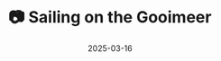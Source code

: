 ---
title: '📷 Sailing on the Gooimeer'
date: '2025-03-16'
image: 'https://cdn.diblasio.social/static/photos/2025/20250316_123335.jpg'
thumbnail: 'https://cdn.diblasio.social/static/photos/2025/thumbnails/20250316_123335.jpg'
alt_text: "A sailboat on a lake with a wooded shoreline in Huizen, Netherlands."
tags:
  - "#Photography"
  - "#Netherlands"
  - "#Huizen"
  - "#Sailing"
  - "#Water"
  - "#NaturePhotography"
  - "#Fujifilm"
  - "#Landscape"
  - "#TravelPhotography"
  - "#Boating"
  - "SOOC"
description: ''
created_date: '2025-03-16'
location: "Riviercruise steiger, Wolfskamer, Huizen, Noord-Holland, Nederland, 1271 GL, Nederland"
exif_data: "FUJIFILM X-T4 XF100-400mmF4.5-5.6 R LM OIS WR (1/300 | f/11 | ISO 160)"
draft: false
---